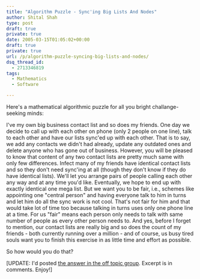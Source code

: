 ```yaml
---
title: "Algorithm Puzzle - Sync'ing Big Lists And Nodes"
author: Shital Shah
type: post
draft: true
private: true
date: 2005-03-15T01:05:02+00:00
draft: true
private: true
url: /p/algorithm-puzzle-syncing-big-lists-and-nodes/
dsq_thread_id:
  - 2713346819
tags:
  - Mathematics
  - Software

---
```

Here's a mathematical algorithmic puzzle for all you bright challange-seeking minds:

I've my own big business contact list and so does my friends. One day we decide to call up with each other on phone (only 2 people on one line), talk to each other and have our lists sync'ed up with each other. That is to say, we add any contacts we didn't had already, update any outdated ones and delete anyone who has gone out of business. However, you will be pleased to know that content of any two contact lists are pretty much same with only few differences. Infect many of my friends have identical contact lists and so they don't need sync'ing at all (though they don't know if they do have identical lists). We'll let you arrange pairs of people calling each other any way and at any time you'd like. Eventually, we hope to end up with exactly identical one mega list. But we want you to be fair, i.e., schemes like appointing one "central person" and having everyone talk to him in turns and let him do all the sync work is not cool. That's not fair for him and that would take lot of time too because talking in turns uses only one phone line at a time. For us "fair" means each person only needs to talk with same number of people as every other person needs to. And yes, before I forget to mention, our contact lists are really big and so does the count of my friends - both currently running over a million - and of course, us busy tired souls want you to finish this exercise in as little time and effort as possible.

So how would you do that?

[UPDATE: I'd posted [the answer in the off topic group][1]. Excerpt is in comments. Enjoy!]

 [1]: http://groups.yahoo.com/group/win_tech_off_topic/message/38726